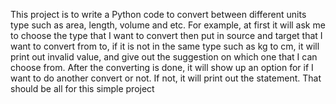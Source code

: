 This project is to write a Python code to convert between different units type such as area, length, volume and etc. For example, at first it will ask me to choose the type that I want to convert then put in source and target that I want to convert from to, if it is not in the same type such as kg to cm, it will print out invalid value, and give out the suggestion on which one that I can choose from. After the converting is done, it will show up an option for if I want to do another convert or not. If not, it will print out the statement. 
That should be all for this simple project 